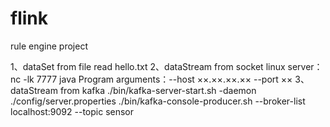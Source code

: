 # flink
rule engine project

1、dataSet from file
read hello.txt
2、dataStream from socket
linux server：nc -lk 7777
java Program arguments：--host ××.××.××.×× --port ××
3、dataStream from kafka
./bin/kafka-server-start.sh -daemon ./config/server.properties
./bin/kafka-console-producer.sh --broker-list localhost:9092 --topic sensor

